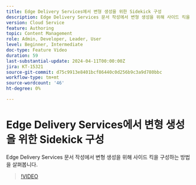 ```yaml
---
title: Edge Delivery Services에서 변형 생성을 위한 Sidekick 구성
description: Edge Delivery Services 문서 작성에서 변형 생성을 위해 사이드 킥을 구성하는 방법을 살펴봅니다.
version: Cloud Service
feature: Authoring
topic: Content Management
role: Admin, Developer, Leader, User
level: Beginner, Intermediate
doc-type: Feature Video
duration: 59
last-substantial-update: 2024-04-11T00:00:00Z
jira: KT-15321
source-git-commit: d75c9913e8401bcf86440c0d256b9c3a9d780bbc
workflow-type: tm+mt
source-wordcount: '46'
ht-degree: 0%

---
```



# Edge Delivery Services에서 변형 생성을 위한 Sidekick 구성

Edge Delivery Services 문서 작성에서 변형 생성을 위해 사이드 킥을 구성하는 방법을 살펴봅니다.

>[!VIDEO](https://video.tv.adobe.com/v/3428306/?learn=on)
